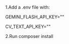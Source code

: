 1.Add a .env file with:

GEMINI_FLASH_API_KEY="<your-key>"

CV_TEXT_API_KEY="<your-key>"

2.Run composer install
